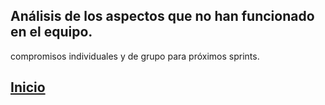 ## Análisis de los aspectos que no han funcionado en el equipo.
compromisos individuales y de grupo para próximos sprints.




## [Inicio](index.md)